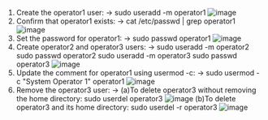 1. Create the operator1 user: -> sudo useradd -m operator1
   ![image](https://github.com/user-attachments/assets/ae77bb49-063d-41bc-9628-586e79671cf5)
2. Confirm that operator1 exists: -> cat /etc/passwd | grep operator1
   ![image](https://github.com/user-attachments/assets/f96588c9-970c-4480-967f-bd596c847e25)
3. Set the password for operator1: -> sudo passwd operator1
   ![image](https://github.com/user-attachments/assets/3a419ec4-e5d9-41d8-89c2-a6bf8f57a81a)
4. Create operator2 and operator3 users: -> sudo useradd -m operator2 sudo passwd operator2 sudo useradd -m operator3 sudo passwd operator3
   ![image](https://github.com/user-attachments/assets/757b82eb-47dd-43c1-a938-18c1c6f558db)
5. Update the comment for operator1 using usermod -c: -> sudo usermod -c "System Operator 1" operator1
   ![image](https://github.com/user-attachments/assets/250f8978-1ebd-45b4-bf67-0443367664ec)
6. Remove the operator3 user: -> (a)To delete operator3 without removing the home directory: sudo userdel operator3
   ![image](https://github.com/user-attachments/assets/f71927b8-56bb-4210-9035-cc38ec1ee087)
   (b)To delete operator3 and its home directory: sudo userdel -r operator3
   ![image](https://github.com/user-attachments/assets/3957ca21-4183-48c7-8428-3e3de2c1b32d)

